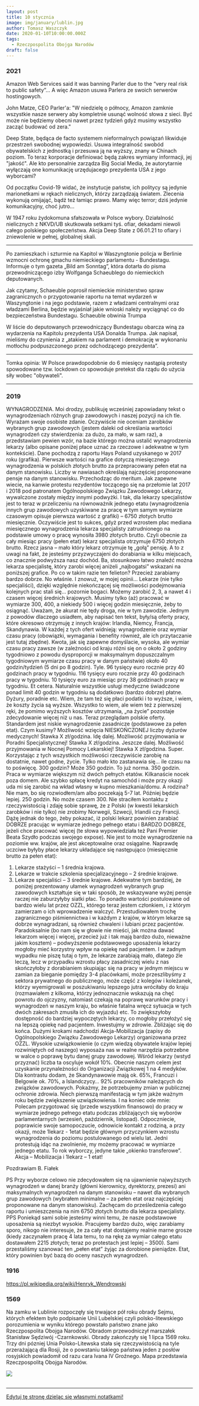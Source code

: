 ```yaml
---
layout: post
title: 10 stycznia
image: img/january/lublin.jpg
author: Tomasz Waszczyk
date: 2020-01-10T10:00:00.000Z
tags:
  - Rzeczpospolita Obojga Narodów
draft: false  
---
```


### 2021

Amazon Web Services said it was banning Parler due to the “very real risk to public safety”... A więc Amazon usuwa Parlera ze swoich serwerów hostingowych.

John Matze, CEO Parler'a: "W niedzielę o północy, Amazon zamknie wszystkie nasze serwery aby kompletnie usunąć wolność słowa z sieci. Być może nie będziemy obecni nawet przez tydzień gdyż musimy wszystko zacząć budować od zera."

Deep State, będąca de facto systemem nieformalnych powiązań likwiduje przestrzeń swobodnej wypowiedzi. Usuwa integralność swobód obywatelskich z jednostką i przesuwa ją na wyższy, znany w Chinach poziom. To teraz korporacje definiować będą zakres wymiany informacji, jej "jakość". Ale kto personalnie zarządza Big Social Media, że autorytarnie wyłączają one komunikację urzędujacego prezydenta USA z jego wyborcami?

Od początku Covid-19 widać, że instytucje państw, ich politycy są jedynie marionetkami w rękach nielicznych, którzy zarządzają światem. Zlecenia wykonują omijająć, bądź też łamiąc prawo. Mamy więc terror; dziś jedynie komunikacyjny, choć jutro...

W 1947 roku żydokomuna sfałszowała w Polsce wybory. Działalność nielicznych z NKVD/UB skutkowała setkami tyś. ofiar, dekadami niewoli całego polskiego społeczeństwa. Akcja Deep State z 06.01.21 to ofiary i zniewolenie w pełnej, globalnej skali.

---

Po zamieszkach i szturmie na Kapitol w Waszyngtonie policja w Berlinie wzmocni ochronę gmachu niemieckiego parlamentu - Bundestagu. Informuje o tym gazeta „Bild am Sonntag”, która dotarła do pisma przewodniczącego izby Wolfganga Schaeublego do niemieckich deputowanych.

Jak czytamy, Schaeuble poprosił niemieckie ministerstwo spraw zagranicznych o przygotowanie raportu na temat wydarzeń w Waszyngtonie i na jego podstawie, razem z władzami centralnymi oraz władzami Berlina, będzie wyjaśniał jakie wnioski należy wyciągnąć co do bezpieczeństwa Bundestagu.
Schaeuble obwinia Trumpa

W liście do deputowanych przewodniczący Bundestagu obarcza winą za wydarzenia na Kapitolu prezydenta USA Donalda Trumpa. Jak napisał, mieliśmy do czynienia z „atakiem na parlament i demokrację w wykonaniu motłochu podpuszczonego przez odchodzącego prezydenta”.

---

Tomka opinia: W Polsce prawdopodobnie do 6 miesięcy nastąpią protesty spowodowane tzw. lockdown co spowoduje pretekst dla rządu do użycia siły wobec "obywateli".

---

### 2019

WYNAGRODZENIA.
Moi drodzy,
publikuję wcześniej zapowiadany tekst o wynagrodzeniach różnych grup zawodowych i naszej pozycji na ich tle.
Wyrażam swoje osobiste zdanie. Oczywiście nie oceniam zarobków wybranych grup zawodowych (jestem daleki od określania wartości wynagrodzeń czy stwierdzenia: za dużo, za mało, w sam raz), a przedstawiam pewien wzór, na bazie którego można ustalić wynagrodzenia lekarzy (albo opisane poniżej płace uznać za rzeczowe i adekwatne w tym kontekście).
Dane pochodzą z raportu Hays Poland uzyskanego w 2017 roku (grafika).
Pierwsze wartości na grafice dotyczą miesięcznego wynagrodzenia w polskich złotych brutto za przepracowany pełen etat na danym stanowisku. Liczby w nawiasach określają najczęściej proponowane pensje na danym stanowisku.
Przechodząc do meritum. 
Jak zapewne wiecie, na kanwie protestu rezydentów toczącego się na przełomie lat 2017 i 2018 pod patronatem Ogólnopolskiego Związku Zawodowego Lekarzy, wywalczone zostały między innymi podwyżki. I tak, dla lekarzy specjalistów jest to teraz w przeliczeniu na równoważnik jednego etatu (wynagrodzenia innych grup zawodowych uzyskiwane za pracę w tym samym wymiarze czasowym opisuje pierwsza wartość z grafiki) – 6750 złotych brutto miesięcznie. Oczywiście jest to sukces, gdyż przed wzrostem płac mediana miesięcznego wynagrodzenia lekarza specjalisty zatrudnionego na podstawie umowy o pracę wynosiła 3980 złotych brutto.
Czyli obecnie za cały miesiąc pracy (pełen etat) lekarz specjalista otrzymuje 6750 złotych brutto.
Rzecz jasna – mało który lekarz otrzymuje tę „gołą” pensję. A to z uwagi na fakt, że jesteśmy przyzwyczajeni do dorabiania w kilku miejscach, co znacznie podwyższa nasz dochód. Ba, stosunkowo łatwo znaleźć można lekarza specjalistę, który zarobi więcej aniżeli „najbogatsi” wskazani na poniższej grafice.
Po co w takim razie ten felieton? Przecież zarabiamy bardzo dobrze. No właśnie. I znowuż, w mojej opinii…
Lekarze (nie tylko specjaliści), dzięki względnie niekończącej się możliwości podejmowania kolejnych prac stali się… pozornie bogaci. Możemy zarobić 2, 3, a nawet 4 i czasem więcej średnich krajowych. Musimy tylko (aż) pracować w wymiarze 300, 400, a niekiedy 500 i więcej godzin miesięcznie, żeby to osiągnąć. Uważam, że akurat nie tędy droga, nie w tym zawodzie.
Jednym z powodów dlaczego usiadłem, aby napisać ten tekst, były/są oferty pracy, które okresowo otrzymuję z innych krajów: Irlandia, Niemcy, Francja, Skandynawia. W każdej z tych ofert widnieją: wynagrodzenie oraz wymiar czasu pracy (obowiązki, wymagania i benefity również, ale ich przytaczanie jest tutaj zbędne). Kwota, jak się zapewne domyślacie, wysoka, ale wymiar czasu pracy zawsze (w zależności od kraju różni się on o około 2 godziny tygodniowo z powodu dysproporcji w maksymalnym dopuszczalnym tygodniowym wymiarze czasu pracy w danym państwie) około 40 godzin/tydzień (5 dni po 8 godzin). Tyle. 96 tysięcy euro rocznie przy 40 godzinach pracy w tygodniu. 116 tysięcy euro rocznie przy 40 godzinach pracy w tygodniu. 10 tysięcy euro za miesiąc przy 38 godzinach pracy w tygodniu. Et cetera. Naturalnie wszystkie usługi medyczne świadczone ponad limit 40 godzin w tygodniu są dodatkowo (bardzo dobrze) płatne. Dyżury, poradnie etc. Wiem, że tam też się płaci podatki i to wyższe, i wiem, że koszty życia są wyższe. Wszystko to wiem, ale wiem też z pierwszej ręki, że pomimo wyższych kosztów utrzymania, „na życie” pozostaje zdecydowanie więcej niż u nas.
Teraz przeglądam polskie oferty. Standardem jest niskie wynagrodzenie zasadnicze (podstawowe za pełen etat). Czym kusimy? Możliwość wzięcia NIESKOŃCZONEJ liczby dyżurów medycznych! Stawka X zł/godzina. Idę dalej. Możliwość przyjmowania w Poradni Specjalistycznej! Stawka X zł/godzina. Jeszcze dalej. Możliwość przyjmowania w Nocnej Pomocy Lekarskiej! Stawka X zł/godzina. Super. Korzystając z tych wszystkich możliwości rzeczywiście zarobię na dostatnie, nawet godne, życie. Tylko mało kto zastanawia się... ile czasu na to poświęcę. 300 godzin? Może 350 godzin. To już norma. 350 godzin. Praca w wymiarze większym niż dwóch pełnych etatów. Kilkanaście nocek poza domem. Ale szybko spłacę kredyt na samochód i może przy okazji uda mi się zarobić na wkład własny w kupno mieszkania/domu. A rodzina? Nie mam, bo się rozwiodłem/am albo poczekają 5-7 lat. Później będzie lepiej. 250 godzin. No może czasem 300.
Nie straciłem kontaktu z rzeczywistością i zdaję sobie sprawę, że z Polski (w kwestii lekarskich zarobków i nie tylko) nie zrobimy Norwegii, Szwecji, Irlandii czy Francji.
Dążę jednak do tego, żeby pokazać, iż polski lekarz powinien zarabiać DOBRZE pracując w wymiarze jednego pełnego etatu i BARDZO DOBRZE, jeżeli chce pracować więcej (te słowa wypowiedziała też Pani Premier Beata Szydło podczas swojego expose). Nie jest to może wynagrodzenie na poziomie ww. krajów, ale jest akceptowalne oraz osiągalne.
Naprawdę uczciwe byłyby płace lekarzy układające się następująco (miesięcznie brutto za pełen etat):
1. Lekarze stażyści – 1 średnia krajowa.
2. Lekarze w trakcie szkolenia specjalizacyjnego – 2 średnie krajowe.
3. Lekarze specjaliści – 3 średnie krajowe.
Adekwatne tym bardziej, że poniżej prezentowany ułamek wynagrodzeń wybranych grup zawodowych kształtuje się w taki sposób, że wskazywane wyżej pensje raczej nie zaburzyłyby siatki płac.
To ponadto wartości postulowane od bardzo wielu lat przez OZZL, którego teraz jestem członkiem, i z którym zamierzam o ich wprowadzenie walczyć.
Przestudiowałem trochę zagranicznego piśmiennictwa i w każdym z krajów, w którym lekarze są dobrze wynagradzani, są również chwaleni i lubiani przez pacjentów. Paradoksalnie (bo nam się w głowie nie mieści, jak można dawać lekarzom więcej i więcej, przecież już i tak mają bardzo dużo, nieważne jakim kosztem) – podwyższenie podstawowego uposażenia lekarzy mogłoby mieć korzystny wpływ na opiekę nad pacjentem. I w żadnym wypadku nie piszę tutaj o tym, że lekarze zarabiają mało, dlatego źle leczą, lecz w przypadku wzrostu płacy zasadniczej wielu z nas skończyłoby z dorabianiem skupiając się na pracy w jednym miejscu w zamian za bieganie pomiędzy 3-4 placówkami, może przeszlibyśmy z sektora prywatnego do publicznego, może część z kolegów i koleżanek, którzy wyemigrowali w poszukiwaniu lepszego jutra wróciłaby do kraju (rozmawiałem z kilkoma, którzy jednoznacznie wskazują na chęć powrotu do ojczyzny, natomiast czekają na poprawę warunków pracy i wynagrodzeń w naszym kraju, bo właśnie fatalna wręcz sytuacja w tych dwóch zakresach zmusiła ich do wyjazdu) etc. To zwiększyłoby dostępność do bardziej wypoczętych lekarzy, co mogłoby przełożyć się na lepszą opiekę nad pacjentem.
Inwestujmy w zdrowie.
Zbliżając się do końca. Dużymi krokami nadchodzi Akcja-Mobilizacja (zapisy do Ogólnopolskiego Związku Zawodowego Lekarzy) organizowana przez OZZL. Wysokie uzwiązkowienie (o czym wiedzą obywatele krajów lepiej rozwiniętych od naszego) wyposaża nas w realne narzędzia potrzebne w walce o poprawę bytu danej grupy zawodowej. Wśród lekarzy (wstyd przyznać) liczba ta oscyluje wokół 10%. Obecnie naszym celem jest uzyskanie przynależności do Organizacji Związkowej 1 na 4 medyków. Dla kontrastu dodam, że Skandynawowie mają ok. 65%, Francuzi i Belgowie ok. 70%, a Islandczycy… 92% pracowników należących do związków zawodowych. Pokażmy, że potrzebujemy zmian w publicznej ochronie zdrowia. Niech pierwszą manifestacją w tym jakże ważnym roku będzie zwiększenie uzwiązkowienia.
I na koniec ode mnie:
Polecam przygotować się (przede wszystkim finansowo) do pracy w wymiarze jednego pełnego etatu podczas zbliżających się wyborów parlamentarnych (wrzesień, październik, listopad). Odpoczniecie, poprawicie swoje samopoczucie, odnowicie kontakt z rodziną, a przy okazji, może 1lekarz - 1etat będzie głównym przyczynkiem wzrostu wynagrodzenia do poziomu postulowanego od wielu lat. Jedni protestują idąc na zwolnienie, my możemy pracować w wymiarze jednego etatu.
To rok wyborczy, jedyne takie „okienko transferowe”. Akcja – Mobilizacja i 1lekarz – 1 etat!

Pozdrawiam
B. Fiałek

PS Przy wyborze celowo nie zdecydowałem się na ujawnienie najwyższych wynagrodzeń w danej branży (główni kierownicy, dyrektorzy, prezesi) ani maksymalnych wynagrodzeń na danym stanowisku – nawet dla wybranych grup zawodowych (wybrałem minimalne – za pełen etat oraz najczęściej proponowane na danym stanowisku). Zachęcam do prześledzenia całego raportu i umieszczenia na nim 6750 złotych brutto dla lekarza specjalisty.
PPS Poniekąd sami sobie jesteśmy winni temu, że nasze podstawowe uposażenia są niezbyt wysokie. Pracujemy bardzo dużo, więc zarabiamy sporo, nikogo nie interesuje, że za cały etat dostajemy realnie marne grosze (kiedy zaczynałem pracę 4 lata temu, to na rękę za wymiar całego etatu dostawałem 2215 złotych; teraz po protestach jest lepiej – 3500). Sami przestaliśmy szanować ten „pełen etat” żyjąc za dorobione pieniądze. Etat, który powinien być bazą do oceny naszych wynagrodzeń.

### 1916

https://pl.wikipedia.org/wiki/Henryk_Wendrowski

### 1569

Na zamku w Lublinie rozpoczęły się trwające pół roku obrady Sejmu, których efektem było podpisanie Unii Lubelskiej czyli polsko-litewskiego porozumienia w wyniku którego powstało państwo znane jako Rzeczpospolita Obojga Narodów.
Obradom przewodniczył marszałek Stanisław Sędziwój -Czarnkowski.
Obrady zakończyły się 1 lipca 1569 roku. Trzy dni pózniej Unia Polsko-Litewska stała się rzeczywistością na tyle przerażającą dla Rosji, że o powstaniu takiego państwa jeden z posłów rosyjskich powiadomił od razu cara Ivana IV Groźnego.
Mapa przedstawia Rzeczpospolitą Obojga Narodów.

<img src="./img/january/lublin.jpg"/><br><br>

---

<a href="https://github.com/TomaszWaszczyk/historia.waszczyk.com/edit/master/src/content/january-10.md" target="_blank">Edytuj tę stronę dzieląc się własnymi notatkami!</a>
